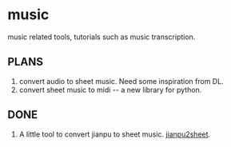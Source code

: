 # music
music related tools, tutorials such as music transcription.

## PLANS
1. convert audio to sheet music. Need some inspiration from DL.
2. convert sheet music to midi -- a new library for python.

## DONE
1. A little tool to convert jianpu to sheet music. [jianpu2sheet](../tool/jianpu2sheet).